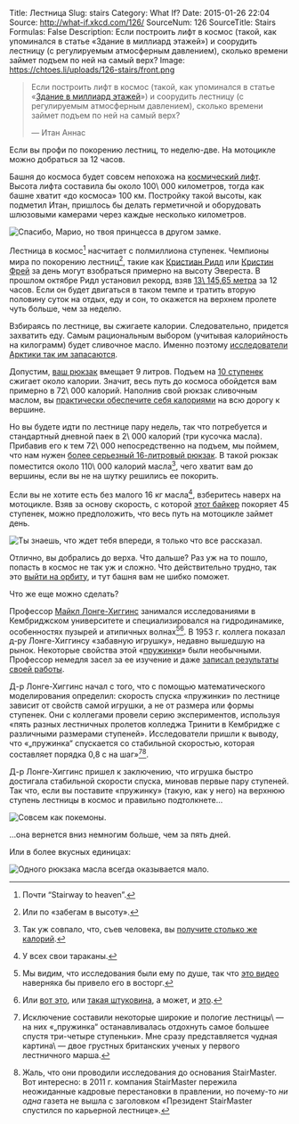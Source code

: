 Title: Лестница
Slug: stairs
Category: What If?
Date: 2015-01-26 22:04
Source: http://what-if.xkcd.com/126/
SourceNum: 126
SourceTitle: Stairs
Formulas: False
Description: Если построить лифт в космос (такой, как упоминался в статье «Здание в миллиард этажей») и соорудить лестницу (с регулируемым атмосферным давлением), сколько времени займет подъем по ней на самый верх?
Image: https://chtoes.li/uploads/126-stairs/front.png


> Если построить лифт в космос (такой, как упоминался в статье «[Здание в миллиард этажей](https://chtoes.li/billion-story-building/)») и соорудить лестницу (с регулируемым атмосферным давлением), сколько времени займет подъем по ней на самый верх?
>
> — Итан Аннас

Если вы профи по покорению лестниц, то неделю-две. На мотоцикле можно добраться за 12 часов.

Башня до космоса будет совсем непохожа на [космический лифт](https://ru.wikipedia.org/wiki/Космический_лифт). Высота лифта составила бы около 100\ 000 километров, тогда как башне хватит «до космоса» 100 км. Постройку такой высоты, как подметил Итан, пришлось бы делать герметичной и оборудовать шлюзовыми камерами через каждые несколько километров.

![](/uploads/126-stairs/stairs_ru.png "Спасибо, Марио, но твоя принцесса в другом замке.")

Лестница в космос[^1] насчитает с полмиллиона ступенек. Чемпионы мира по покорению лестниц[^2], такие как [Кристиан Ридл](http://stairsport.com/12h-stair-climbing-world-record-attempt-by-christian-riedl/) или [Кристин Фрей](http://www.kristinfrey.com/) за день могут взобраться примерно на высоту Эвереста. В прошлом октябре Ридл установил рекорд, взяв [13\ 145,65 метра](http://www.guinnessworldrecords.com/world-records/stair-climbing-vertical-height-%2812-hours%29) за 12 часов. Если он будет двигаться в таком темпе и тратить вторую половину суток на отдых, еду и сон, то окажется на верхнем пролете чуть больше, чем за неделю.

[^1]: Почти “Stairway to heaven”.
[^2]: Или по «забегам в высоту».

Взбираясь по лестнице, вы сжигаете калории. Следовательно, придется захватить еду. Самым рациональным выбором (учитывая калорийность на килограмм) будет сливочное масло. Именно поэтому [исследователи Арктики так им запасаются](http://abcnews.go.com/Technology/GlobalWarming/story?id=4853093).

Допустим, [ваш рюкзак](http://www.amazon.co.uk/Disney-Frozen-Childrens-Multicoloured-FROZEN001018/dp/B00O2EO8XU) вмещает 9 литров. Подъем на [10 ступенек](http://journals.lww.com/acsm-msse/pages/articleviewer.aspx?year=2002&issue=04000&article=00021&type=abstract) сжигает около калории. Значит, весь путь до космоса обойдется вам примерно в 72\ 000 калорий. Наполнив свой рюкзак сливочным маслом, вы [практически обеспечите себя калориями](http://www.wolframalpha.com/input/?i=9+liters+of+butter) на всю дорогу к вершине.

Но вы будете идти по лестнице пару недель, так что потребуется и стандартный дневной паек в 2\ 000 калорий (три кусочка масла). Прибавив его к тем 72\ 000 непосредственно на подъем, мы поймем, что нам нужен [более серьезный 16-литровый рюкзак](http://www.disneystore.com/anna-and-elsa-backpack-for-girls-personalizable/mp/1367267/1000290/). В такой рюкзак поместится около 110\ 000 калорий масла[^3], чего хватит вам до вершины, если вы не на шутку решились ее покорить.

[^3]: Так уж совпало, что, съев человека, вы [получите столько же калорий](http://www.topatoco.com/merchant.mvc?Screen=PROD&Product_Code=QW-PERSON).

Если вы не хотите есть без малого 16 кг масла[^4], взберитесь наверх на мотоцикле. Взяв за основу скорость, с которой [этот байкер](https://www.youtube.com/watch?v=k8CZiqEjQDk) покоряет 45 ступенек, можно предположить, что весь путь на мотоцикле займет день.

[^4]: У всех свои тараканы.

![](/uploads/126-stairs/options_ru.png "Ты знаешь, что ждет тебя впереди, я только что все рассказал.")

Отлично, вы добрались до верха. Что дальше? Раз уж на то пошло, попасть в космос не так уж и сложно. Что действительно трудно, так это [выйти на орбиту](https://chtoes.li/orbital-speed/), и тут башня вам не шибко поможет.

Что же еще можно сделать?

Профессор [Майкл Лонге-Хиггинс](http://noc.ac.uk/about-us/history/national-oceanography-centre-southampton/influential-scientists/professor-michael-s) занимался исследованиями в Кембриджском университете и специализировался на гидродинамике, особенностях пузырей и атипичных волнах[^5][^6]. В 1953 г. коллега показал д-ру Лонге-Хиггинсу «забавную игрушку», недавно вышедшую на рынок. Некоторые свойства этой «[пружинки](https://ru.wikipedia.org/wiki/Слинки)» были необычными. Профессор немедля засел за ее изучение и даже [записал результаты своей работы](http://www2.eng.cam.ac.uk/~hemh/TV/On_Slinky_the_dynamics_of_a_loose_heavy_spring.pdf).

[^5]: Мы видим, что исследования были ему по душе, так что [это видео](https://www.youtube.com/watch?v=p70s1BNvBXI) наверняка бы привело его в восторг.
[^6]: Или [вот это](https://www.youtube.com/watch?v=711bZ_pLusQ), или [такая штуковина](https://www.kickstarter.com/projects/creatableslabs/project-nesm-never-ending-slinky-machine), а может, и [это](https://www.youtube.com/watch?v=JwohMl9Toww).

Д-р Лонге-Хиггинс начал с того, что с помощью математического моделирования определил: скорость спуска «пружинки» по лестнице зависит от свойств самой игрушки, а не от размера или формы ступенек. Они с коллегами провели серию экспериментов, используя «пять разных лестничных пролетов колледжа Тринити в Кембридже с различными размерами ступеней». Исследователи пришли к выводу, что «„пружинка“ спускается со стабильной скоростью, которая составляет порядка 0,8 с на шаг»[^7][^8].

[^7]: Исключение составили некоторые широкие и пологие лестницы\ — на них «„пружинка“ останавливалась отдохнуть самое большее спустя три-четыре ступеньки». Мне сразу представляется чудная картина\ — двое грустных британских ученых у первого лестничного марша.
[^8]: Жаль, что они проводили исследования до основания StairMaster. Вот интересно: в 2011 г. компания StairMaster пережила неожиданные кадровые перестановки в правлении, но почему-то *ни одна* газета не вышла с заголовком «Президент StairMaster спустился по карьерной лестнице».

Д-р Лонге-Хиггинс пришел к заключению, что игрушка быстро достигала стабильной скорости спуска, миновав первые пару ступеней. Так что, если вы поставите «пружинку» (такую, как у него) на верхнюю ступень лестницы в космос и правильно подтолкнете…

![](/uploads/126-stairs/slink_ru.png "Совсем как покемоны.")

…она вернется вниз немногим больше, чем за пять дней.

Или в более вкусных единицах:

![](/uploads/126-stairs/butter_ru.png "Одного рюкзака масла всегда оказывается мало.")
